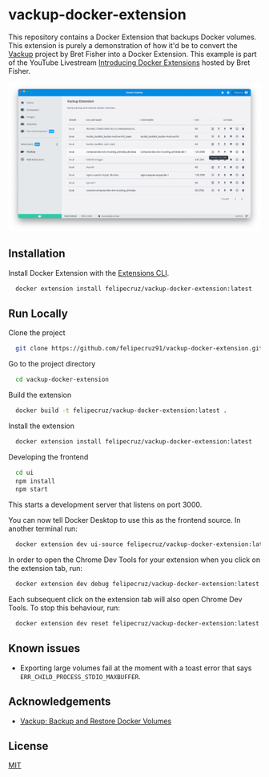 # vackup-docker-extension

This repository contains a Docker Extension that backups Docker volumes. This extension is purely a demonstration of how it'd be to convert the [Vackup](https://github.com/BretFisher/docker-vackup) project by Bret Fisher into a Docker Extension.
This example is part of the YouTube Livestream [Introducing Docker Extensions](https://www.youtube.com/watch?v=BHKp7Sc3VVc) hosted by Bret Fisher.

![Extension Screenshot](./docs/images/screenshot-1.png)

## Installation

Install Docker Extension with the [Extensions CLI](https://docs.docker.com/desktop/extensions-sdk/#prerequisites).

```bash
  docker extension install felipecruz/vackup-docker-extension:latest
```

## Run Locally

Clone the project

```bash
  git clone https://github.com/felipecruz91/vackup-docker-extension.git
```

Go to the project directory

```bash
  cd vackup-docker-extension
```

Build the extension

```bash
  docker build -t felipecruz/vackup-docker-extension:latest .
```

Install the extension

```bash
  docker extension install felipecruz/vackup-docker-extension:latest
```

Developing the frontend

```bash
  cd ui
  npm install
  npm start
```

This starts a development server that listens on port 3000.

You can now tell Docker Desktop to use this as the frontend source. In another terminal run:

```bash
  docker extension dev ui-source felipecruz/vackup-docker-extension:latest http://localhost:3000
```

In order to open the Chrome Dev Tools for your extension when you click on the extension tab, run:

```bash
  docker extension dev debug felipecruz/vackup-docker-extension:latest
```

Each subsequent click on the extension tab will also open Chrome Dev Tools. To stop this behaviour, run:

```bash
  docker extension dev reset felipecruz/vackup-docker-extension:latest
```

## Known issues

- Exporting large volumes fail at the moment with a toast error that says `ERR_CHILD_PROCESS_STDIO_MAXBUFFER`.

## Acknowledgements

- [Vackup: Backup and Restore Docker Volumes](https://github.com/BretFisher/docker-vackup)

## License

[MIT](https://choosealicense.com/licenses/mit/)
